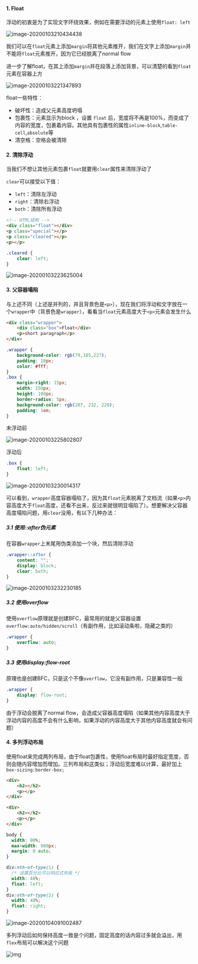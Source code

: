 #### 1. Float

浮动的初衷是为了实现文字环绕效果，例如在需要浮动的元素上使用`float: left`

![image-20200103210434438](assets/float1.png ":size=300")

我们可以在`float`元素上添加`margin`将其他元素推开，我们在文字上添加`margin`并不能将`float`元素推开，因为它已经脱离了normal flow

进一步了解float，在其上添加`margin`并在段落上添加背景，可以清楚的看到`float`元素在容器上方

![image-20200103221347893](assets/float2.png ":size=300")

float一些特性：

- 破坏性：造成父元素高度坍塌
- 包裹性：元素显示为block ，设置 `float` 后，宽度将不再是100%，而变成了内容的宽度，包裹着内容。其他具有包裹性的属性`inline-block`,`table-cell`,`absolute`等
- 清空格：空格会被清除

#### 2. 清除浮动

当我们不想让其他元素包裹`float`就要用`clear`属性来清除浮动了

`clear`可以接受以下值：

- `left`：清除左浮动
- `right`：清除右浮动
- `both`：清除所有浮动

```html
<!-- HTML结构 -->
<div class="float"></div>
<p class="special"></p>
<p class="cleared"></p>
<p></p>
```

```css
.cleared {
    clear: left;
}
```

![image-20200103223625004](assets/float3.png ":size=300")

#### 3. 父容器塌陷

与上述不同（上述是并列的，并且背景色是`<p>`），现在我们将浮动和文字放在一个`wrapper`中（背景色是`wrapper`），看看当`float`元素高度大于`<p>`元素会发生什么

```html
<div class="wrapper">
	<div class="box">Float</div>
	<p>short paragraph</p>
</div>
```

```css
.wrapper {
    background-color: rgb(79,185,227);
    padding: 10px;
    color: #fff;
}
.box {
    margin-right: 15px;
    width: 150px;
    height: 100px;
    border-radius: 5px;
    background-color: rgb(207, 232, 220);
    padding: 1em;
}
```

未浮动前

![image-20200103225802807](assets/float4.png ":size=400")

浮动后

```css
.box {
	float: left;
}
```

![image-20200103230014317](assets/float5.png ":size=400")

可以看到，`wrapper`高度容器塌陷了，因为其`float`元素脱离了文档流（如果`<p>`内容高度大于`float`高度，还看不出来，反过来就很明显塌陷了）。想要解决父容器高度塌陷问题，用`clear`没用，有以下几种办法：

##### 3.1 使用::after伪元素

在容器`wrapper`上末尾用伪类添加一个块，然后清除浮动

```css
.wrapper::after {
    content: "";
    display: block;
    clear: both;
}
```

![image-20200103232230185](assets/float6.png ":size=400")

##### 3.2 使用overflow

使用`overflow`原理就是创建BFC，最常用的就是父容器设置`overflow:auto/hidden/scroll`（有副作用，比如滚动条啦，隐藏之类的）

```css
.wrapper {
    overflow: auto;
}
```

##### 3.3 使用display:flow-root

原理也是创建BFC，只是这个不像`overflow`，它没有副作用，只是兼容性一般

```css
.wrapper {
    display: flow-root;
}
```

由于浮动会脱离了normal flow，会造成父容器高度塌陷（如果其他内容高度大于浮动内容的高度不会有什么影响，如果浮动的内容高度大于其他内容高度就会有问题）

#### 4. 多列浮动布局

使用float来完成两列布局，由于float包裹性，使用float布局时最好指定宽度，否则会随内容增加而增加。三列布局和这类似；浮动后宽度难以计算，最好加上`box-sizing:border-box;`

```html
<div>
    <h2></h2>
    <p></p>
</div>

<div>
    <h2></h2>
    <p></p>
</div>
```

```css
body {
  width: 90%;
  max-width: 900px;
  margin: 0 auto;
}

div:nth-of-type(1) {
  /* 设置百分比可以响应式布局 */
  width: 48%;
  float: left;
}
div:nth-of-type(2) {
  width: 48%;
  float: right;
}
```

![image-20200104091002487](assets/float7.png ":size=350")

多列浮动后如何保持高度一致是个问题，固定高度的话内容过多就会溢出，用`flex`布局可以解决这个问题

![img](assets/float8.png ":size=300")            
